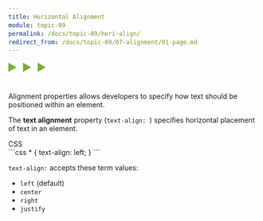 ```yaml
---
title: Horizontal Alignment
module: topic-09
permalink: /docs/topic-09/hori-align/
redirect_from: /docs/topic-09/07-alignment/01-page.md
---
```


<img src="./../../../img/arrow-divider.svg" style="width: 75px; border: none; margin: 0px 0 20px 0" />

Alignment properties allows developers to specify how text should be positioned within an element.

The **text alignment** property (`text-align: `) specifies horizontal placement of text in an element.

<div id="code-heading">CSS</div>
```css
* {
  text-align: left;
}
```

`text-align:` accepts these term values:

- `left` (default)
- `center`
- `right`
- `justify`

<div class="codepen-embed">
  <p data-height="600" data-theme-id="30567" data-slug-hash="xjZYNq" data-default-tab="css,result" data-user="Media-Ed-Online" data-embed-version="2" data-pen-title="[Topic-09] Alignment (Toggle)" class="codepen"></p>
</div>
